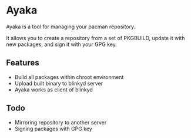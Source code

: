 # Ayaka

Ayaka is a tool for managing your pacman repository.

It allows you to create a repository from a set of PKGBUILD, update it with new packages, and sign it with your GPG key.

## Features

- Build all packages within chroot environment
- Upload built binary to blinkyd server
- Ayaka works as client of blinkyd

## Todo

- Mirroring repository to another server
- Signing packages with GPG key
